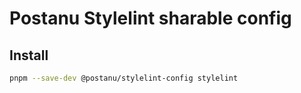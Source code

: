 # Postanu Stylelint sharable config

## Install

```sh
pnpm --save-dev @postanu/stylelint-config stylelint
```
